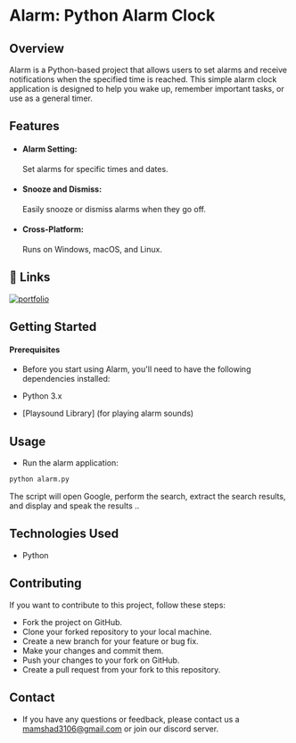 
# Alarm: Python Alarm Clock

## Overview
Alarm is a Python-based project that allows users to set alarms and receive notifications when the specified time is reached. This simple alarm clock application is designed to help you wake up, remember important tasks, or use as a general timer.
## Features

- #### Alarm Setting:
    Set alarms for specific times and dates.
- ####  Snooze and Dismiss:
    Easily snooze or dismiss alarms when they go off.
- #### Cross-Platform:
    Runs on Windows, macOS, and Linux.
## 🔗 Links
[![portfolio](https://img.shields.io/badge/my_portfolio-000?style=for-the-badge&logo=ko-fi&logoColor=white)](https://mamshad02.netlify.app/)


## Getting Started

#### Prerequisites
- Before you start using Alarm, you'll need to have the following dependencies installed:

- Python 3.x
- [Playsound Library] (for playing alarm sounds)
## Usage
- Run the alarm application:
```bash
python alarm.py

```


The script will open Google, perform the search, extract the search results, and display and speak  the results ..
## Technologies Used

- Python

## Contributing

If you want to contribute to this project, follow these steps:

- Fork the project on GitHub.
- Clone your forked repository to your local machine.
- Create a new branch for your feature or bug fix.
- Make your changes and commit them.
- Push your changes to your fork on GitHub.
- Create a pull request from your fork to this repository.
## Contact 

- If you have any questions or feedback, please contact us a mamshad3106@gmail.com or join our discord server.



